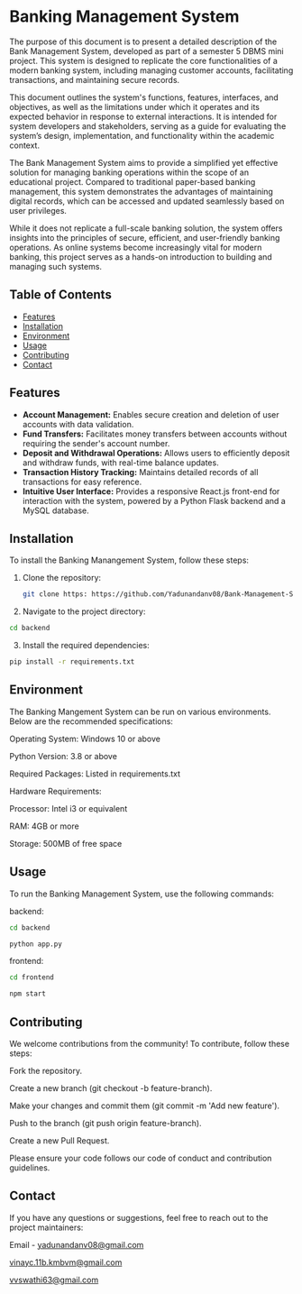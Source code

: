 
# Banking Management System

The purpose of this document is to present a detailed description of the Bank Management System, developed as part of a semester 5 DBMS mini project. This system is designed to replicate the core functionalities of a modern banking system, including managing customer accounts, facilitating transactions, and maintaining secure records.

This document outlines the system's functions, features, interfaces, and objectives, as well as the limitations under which it operates and its expected behavior in response to external interactions. It is intended for system developers and stakeholders, serving as a guide for evaluating the system’s design, implementation, and functionality within the academic context.

The Bank Management System aims to provide a simplified yet effective solution for managing banking operations within the scope of an educational project. Compared to traditional paper-based banking management, this system demonstrates the advantages of maintaining digital records, which can be accessed and updated seamlessly based on user privileges.

While it does not replicate a full-scale banking solution, the system offers insights into the principles of secure, efficient, and user-friendly banking operations. As online systems become increasingly vital for modern banking, this project serves as a hands-on introduction to building and managing such systems.


## Table of Contents

- [Features](#features)
- [Installation](#installation)
- [Environment](#environment)
- [Usage](#usage)
- [Contributing](#contributing)
- [Contact](#contact)

## Features

- **Account Management:**  Enables secure creation and deletion of user accounts with data validation.
- **Fund Transfers:** Facilitates money transfers between accounts without requiring the sender's account number.
- **Deposit and Withdrawal Operations:** Allows users to efficiently deposit and withdraw funds, with real-time balance updates.
- **Transaction History Tracking:** Maintains detailed records of all transactions for easy reference.
- **Intuitive User Interface:** Provides a responsive React.js front-end for interaction with the system, powered by a Python Flask backend and a MySQL database.
  
## Installation

To install the Banking Manangement System, follow these steps:

1. Clone the repository:
   ```sh
   git clone https: https://github.com/Yadunandanv08/Bank-Management-System.git
   ```
2. Navigate to the project directory:
  ```sh
  cd backend
```
3. Install the required dependencies:
  ```sh
  pip install -r requirements.txt
```
 
 
## Environment
   The Banking Mangement System can be run on various environments. Below are the recommended specifications:

Operating System: Windows 10 or above

Python Version: 3.8 or above

Required Packages: Listed in requirements.txt

Hardware Requirements:

Processor: Intel i3 or equivalent

RAM: 4GB or more

Storage: 500MB of free space

## Usage
To run the Banking Management System, use the following commands:

backend:
```sh
cd backend
```
```sh
python app.py
```
frontend:
```sh
cd frontend
```
```sh
npm start
```


## Contributing
We welcome contributions from the community! To contribute, follow these steps:

Fork the repository.

Create a new branch (git checkout -b feature-branch).

Make your changes and commit them (git commit -m 'Add new feature').

Push to the branch (git push origin feature-branch).

Create a new Pull Request.

Please ensure your code follows our code of conduct and contribution guidelines.

## Contact
If you have any questions or suggestions, feel free to reach out to the project maintainers:

Email - yadunandanv08@gmail.com

vinayc.11b.kmbvm@gmail.com

vvswathi63@gmail.com
        

   
